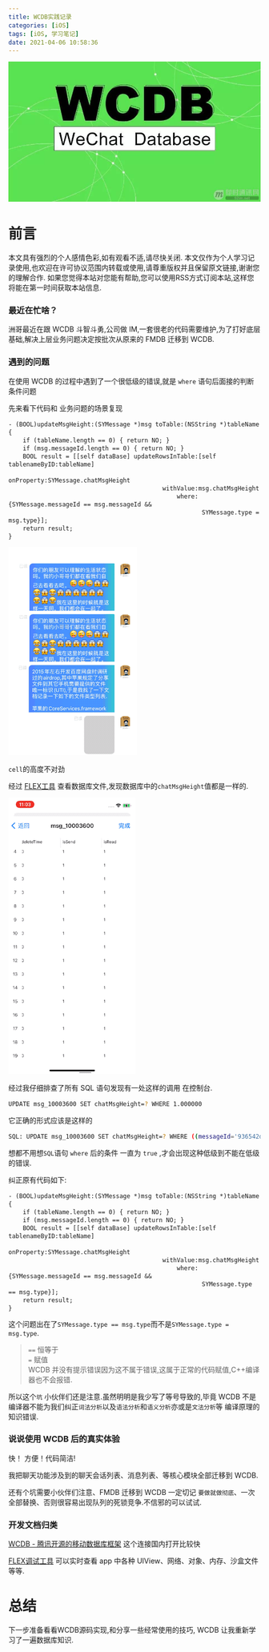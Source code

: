 ```yaml
---
title: WCDB实践记录
categories: [iOS]
tags: [iOS, 学习笔记]
date: 2021-04-06 10:58:36
---
```



![](/assets/images/20210406WCDBPractice/wcdb.jpeg)

# 前言

本文具有强烈的个人感情色彩,如有观看不适,请尽快关闭. 本文仅作为个人学习记录使用,也欢迎在许可协议范围内转载或使用,请尊重版权并且保留原文链接,谢谢您的理解合作. 如果您觉得本站对您能有帮助,您可以使用RSS方式订阅本站,这样您将能在第一时间获取本站信息.


### 最近在忙啥？

洲哥最近在跟 WCDB 斗智斗勇,公司做 IM,一套很老的代码需要维护,为了打好底层基础,解决上层业务问题决定按批次从原来的 FMDB 迁移到 WCDB.

### 遇到的问题
 
在使用 WCDB 的过程中遇到了一个很低级的错误,就是 `where` 语句后面接的判断条件问题

先来看下代码和 业务问题的场景复现

``` objc
- (BOOL)updateMsgHeight:(SYMessage *)msg toTable:(NSString *)tableName {
    if (tableName.length == 0) { return NO; }
    if (msg.messageId.length == 0) { return NO; }
    BOOL result = [[self dataBase] updateRowsInTable:[self tablenameByID:tableName]
                                          onProperty:SYMessage.chatMsgHeight
                                           withValue:msg.chatMsgHeight
                                               where:{SYMessage.messageId == msg.messageId && 
                                               		  SYMessage.type = msg.type}];
    return result;
}
```

![](/assets/images/20210406WCDBPractice/chatlist.gif)

`cell`的高度不对劲

经过 [FLEX工具](https://github.com/FLEXTool/FLEX) 查看数据库文件,发现数据库中的`chatMsgHeight`值都是一样的.

![](/assets/images/20210406WCDBPractice/chatlist2.gif)

经过我仔细排查了所有 SQL 语句发现有一处这样的调用 在控制台.

``` sh
UPDATE msg_10003600 SET chatMsgHeight=? WHERE 1.000000 

```

它正确的形式应该是这样的

``` sh
SQL: UPDATE msg_10003600 SET chatMsgHeight=? WHERE ((messageId='936542df77de41778139a42b4f4be296') AND (type=2))
```

想都不用想`SQL`语句 `where` 后的条件 一直为 `true` ,才会出现这种低级到不能在低级的错误.

纠正原有代码如下:

``` objc
- (BOOL)updateMsgHeight:(SYMessage *)msg toTable:(NSString *)tableName {
    if (tableName.length == 0) { return NO; }
    if (msg.messageId.length == 0) { return NO; }
    BOOL result = [[self dataBase] updateRowsInTable:[self tablenameByID:tableName]
                                          onProperty:SYMessage.chatMsgHeight
                                           withValue:msg.chatMsgHeight
                                               where:{SYMessage.messageId == msg.messageId && 
                                               		  SYMessage.type == msg.type}];
    return result;
}
```
这个问题出在了`SYMessage.type == msg.type`而不是`SYMessage.type = msg.type`.

> `==` 恒等于  
> `=` 赋值  
> WCDB 并没有提示错误因为这不属于错误,这属于正常的代码赋值,C++编译器也不会报错.

所以这个`坑` 小伙伴们还是注意.虽然明明是我少写了等号导致的,毕竟 WCDB 不是编译器不能为我们纠正`词法分析`以及`语法分析`和`语义分析`亦或是`文法分析`等 编译原理的知识错误.

### 说说使用 WCDB 后的真实体验

快！ 方便！代码简洁! 

我把聊天功能涉及到的聊天会话列表、消息列表、等核心模块全部迁移到 WCDB.

还有个坑需要小伙伴们注意、FMDB 迁移到 WCDB 一定切记 `要做就做彻底`、一次全部替换、否则很容易出现队列的死锁竞争.不信邪的可以试试.


### 开发文档归类

[WCDB - 腾讯开源的移动数据库框架](https://www.bookstack.cn/read/tencent-wcdb/66f893c12ef91f78.md) 这个连接国内打开比较快

[FLEX调试工具](https://github.com/FLEXTool/FLEX) 可以实时查看 app 中各种 UIView、网络、对象、内存、沙盒文件等等.


# 总结

下一步准备看看WCDB源码实现,和分享一些经常使用的技巧, WCDB 让我重新学习了一遍数据库知识.

